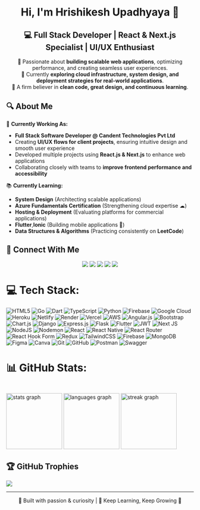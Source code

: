 <div align="center" >

# Hi, I'm Hrishikesh Upadhyaya 👋

## 💻 **Full Stack Developer | React & Next.js Specialist | UI/UX Enthusiast**

🔹 Passionate about **building scalable web applications**, optimizing performance, and creating seamless user experiences.  
🔹 Currently **exploring cloud infrastructure, system design, and deployment strategies for real-world applications**.  
🔹 A firm believer in **clean code, great design, and continuous learning**.

</div>

## 🔍 About Me

🚀 **Currently Working As:**

- **Full Stack Software Developer @ Candent Technologies Pvt Ltd**
- Creating **UI/UX flows for client projects**, ensuring intuitive design and smooth user experience
- Developed multiple projects using **React.js & Next.js** to enhance web applications
- Collaborating closely with teams to **improve frontend performance and accessibility**

📚 **Currently Learning:**

- **System Design** (Architecting scalable applications)
- **Azure Fundamentals Certification** (Strengthening cloud expertise ☁)
- **Hosting & Deployment** (Evaluating platforms for commercial applications)
- **Flutter**,**Ionic** (Building mobile applications 📱)
- **Data Structures & Algorithms** (Practicing consistently on **LeetCode**)

## 🔗 Connect With Me

<p align="center">
<a href="https://linkedin.com/in/hrishikesh-upadhyaya"><img src="https://img.shields.io/badge/LinkedIn-%230077B5.svg?style=for-the-badge&logo=linkedin&logoColor=white"></a>
<a href="mailto:chinum.upadhyaya@gmail.com"><img src="https://img.shields.io/badge/Gmail-D14836?style=for-the-badge&logo=gmail&logoColor=white"></a>
<a href="https://www.youtube.com/@hrishikeshupadhyaya7229"><img src="https://img.shields.io/badge/YouTube-%23FF0000.svg?style=for-the-badge&logo=youtube&logoColor=white"></a>
<a href="https://leetcode.com/u/Hrishikesh_Upadhyaya/"><img src="https://img.shields.io/badge/LeetCode-FFA116?style=for-the-badge&logo=LeetCode&logoColor=black"></a>
<a href="https://docs.google.com/document/d/1MU4sYbpO18qFtaazy-YG5JZ-jcmrbN-_/edit?usp=sharing&ouid=107369587735854976213&rtpof=true&sd=true"><img src="https://img.shields.io/badge/Resume-%23000000.svg?style=for-the-badge&logo=read-the-docs&logoColor=white"></a>
</p>

# 💻 Tech Stack:

![HTML5](https://img.shields.io/badge/html5-%23E34F26.svg?style=for-the-badge&logo=html5&logoColor=white) ![Go](https://img.shields.io/badge/go-%2300ADD8.svg?style=for-the-badge&logo=go&logoColor=white) ![Dart](https://img.shields.io/badge/dart-%230175C2.svg?style=for-the-badge&logo=dart&logoColor=white) ![TypeScript](https://img.shields.io/badge/typescript-%23007ACC.svg?style=for-the-badge&logo=typescript&logoColor=white) ![Python](https://img.shields.io/badge/python-3670A0?style=for-the-badge&logo=python&logoColor=ffdd54) ![Firebase](https://img.shields.io/badge/firebase-%23039BE5.svg?style=for-the-badge&logo=firebase) ![Google Cloud](https://img.shields.io/badge/GoogleCloud-%234285F4.svg?style=for-the-badge&logo=google-cloud&logoColor=white) ![Heroku](https://img.shields.io/badge/heroku-%23430098.svg?style=for-the-badge&logo=heroku&logoColor=white) ![Netlify](https://img.shields.io/badge/netlify-%23000000.svg?style=for-the-badge&logo=netlify&logoColor=#00C7B7) ![Render](https://img.shields.io/badge/Render-%46E3B7.svg?style=for-the-badge&logo=render&logoColor=white) ![Vercel](https://img.shields.io/badge/vercel-%23000000.svg?style=for-the-badge&logo=vercel&logoColor=white) ![AWS](https://img.shields.io/badge/AWS-%23FF9900.svg?style=for-the-badge&logo=amazon-aws&logoColor=white) ![Angular.js](https://img.shields.io/badge/angular.js-%23E23237.svg?style=for-the-badge&logo=angularjs&logoColor=white) ![Bootstrap](https://img.shields.io/badge/bootstrap-%238511FA.svg?style=for-the-badge&logo=bootstrap&logoColor=white) ![Chart.js](https://img.shields.io/badge/chart.js-F5788D.svg?style=for-the-badge&logo=chart.js&logoColor=white) ![Django](https://img.shields.io/badge/django-%23092E20.svg?style=for-the-badge&logo=django&logoColor=white) ![Express.js](https://img.shields.io/badge/express.js-%23404d59.svg?style=for-the-badge&logo=express&logoColor=%2361DAFB) ![Flask](https://img.shields.io/badge/flask-%23000.svg?style=for-the-badge&logo=flask&logoColor=white) ![Flutter](https://img.shields.io/badge/Flutter-%2302569B.svg?style=for-the-badge&logo=Flutter&logoColor=white) ![JWT](https://img.shields.io/badge/JWT-black?style=for-the-badge&logo=JSON%20web%20tokens) ![Next JS](https://img.shields.io/badge/Next-black?style=for-the-badge&logo=next.js&logoColor=white) ![NodeJS](https://img.shields.io/badge/node.js-6DA55F?style=for-the-badge&logo=node.js&logoColor=white) ![Nodemon](https://img.shields.io/badge/NODEMON-%23323330.svg?style=for-the-badge&logo=nodemon&logoColor=%BBDEAD) ![React](https://img.shields.io/badge/react-%2320232a.svg?style=for-the-badge&logo=react&logoColor=%2361DAFB) ![React Native](https://img.shields.io/badge/react_native-%2320232a.svg?style=for-the-badge&logo=react&logoColor=%2361DAFB) ![React Router](https://img.shields.io/badge/React_Router-CA4245?style=for-the-badge&logo=react-router&logoColor=white) ![React Hook Form](https://img.shields.io/badge/React%20Hook%20Form-%23EC5990.svg?style=for-the-badge&logo=reacthookform&logoColor=white) ![Redux](https://img.shields.io/badge/redux-%23593d88.svg?style=for-the-badge&logo=redux&logoColor=white) ![TailwindCSS](https://img.shields.io/badge/tailwindcss-%2338B2AC.svg?style=for-the-badge&logo=tailwind-css&logoColor=white) ![Firebase](https://img.shields.io/badge/firebase-a08021?style=for-the-badge&logo=firebase&logoColor=ffcd34) ![MongoDB](https://img.shields.io/badge/MongoDB-%234ea94b.svg?style=for-the-badge&logo=mongodb&logoColor=white) ![Figma](https://img.shields.io/badge/figma-%23F24E1E.svg?style=for-the-badge&logo=figma&logoColor=white) ![Canva](https://img.shields.io/badge/Canva-%2300C4CC.svg?style=for-the-badge&logo=Canva&logoColor=white) ![Git](https://img.shields.io/badge/git-%23F05033.svg?style=for-the-badge&logo=git&logoColor=white) ![GitHub](https://img.shields.io/badge/github-%23121011.svg?style=for-the-badge&logo=github&logoColor=white) ![Postman](https://img.shields.io/badge/Postman-FF6C37?style=for-the-badge&logo=postman&logoColor=white) ![Swagger](https://img.shields.io/badge/-Swagger-%23Clojure?style=for-the-badge&logo=swagger&logoColor=white)

# 📊 GitHub Stats:

<p align="left"></p>

###

<br clear="both">

<div align="left">
  <img src="https://github-readme-stats.vercel.app/api?username=hrku&hide_title=false&hide_rank=false&show_icons=true&include_all_commits=true&count_private=true&disable_animations=false&theme=dracula&locale=en&hide_border=false&order=1" height="150" alt="stats graph"  />
  <img src="https://github-readme-stats.vercel.app/api/top-langs?username=hrku&locale=en&hide_title=false&layout=compact&card_width=320&langs_count=5&theme=dracula&hide_border=false&order=2" height="150" alt="languages graph"  />
  <img src="https://streak-stats.demolab.com?user=hrku&locale=en&mode=daily&theme=dracula&hide_border=false&border_radius=5&order=3" height="150" alt="streak graph"  />
</div>

###

## 🏆 GitHub Trophies

![](https://github-profile-trophy.vercel.app/?username=hrku&theme=dark&no-frame=true&no-bg=true&margin-w=4)

---

<p align="center">🚀 Built with passion & curiosity | 🌱 Keep Learning, Keep Growing 🚀</p>


